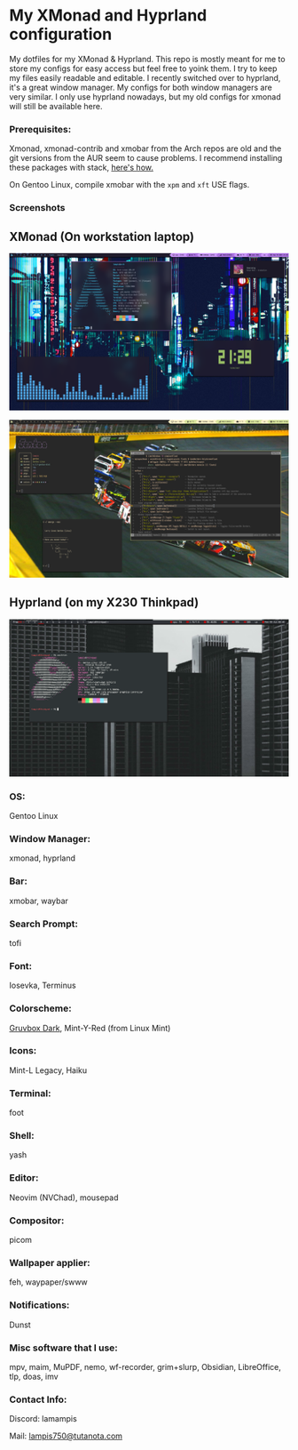 # My XMonad and Hyprland configuration
My dotfiles for my XMonad & Hyprland. This repo is mostly meant for me to store my configs for easy access but feel free to yoink them. 
I try to keep my files easily readable and editable. I recently switched over to hyprland, it's a great window manager. My configs for both window managers are very similar. I only use hyprland nowadays, but my old configs for xmonad will still be available here.

### Prerequisites: 
Xmonad, xmonad-contrib and xmobar from the Arch repos are old and the git versions from the AUR seem to cause problems.
I recommend installing these packages with stack, [here's how.](https://brianbuccola.com/how-to-install-xmonad-and-xmobar-via-stack/)

On Gentoo Linux, compile xmobar with the `xpm` and `xft` USE flags.

### Screenshots

## XMonad (On workstation laptop)
![](Images/desktopscreenshot.png)

![](Images/1678902994.png)

## Hyprland (on my X230 Thinkpad)
![](Images/image.png)

### OS: 
Gentoo Linux

### Window Manager: 
xmonad, hyprland

### Bar: 
xmobar, waybar

### Search Prompt: 
tofi

### Font: 
Iosevka, Terminus

### Colorscheme: 
[Gruvbox Dark](https://github.com/jmattheis/gruvbox-dark-gtk), Mint-Y-Red (from Linux Mint)

### Icons: 
Mint-L Legacy, Haiku

### Terminal: 
foot

### Shell: 
yash

### Editor:
Neovim (NVChad), mousepad

### Compositor: 
picom

### Wallpaper applier: 
feh, waypaper/swww

### Notifications: 
Dunst

### Misc software that I use:
mpv, maim, MuPDF, nemo, wf-recorder, grim+slurp, Obsidian, LibreOffice, tlp, doas, imv

### Contact Info:
Discord: lamampis

Mail: lampis750@tutanota.com
